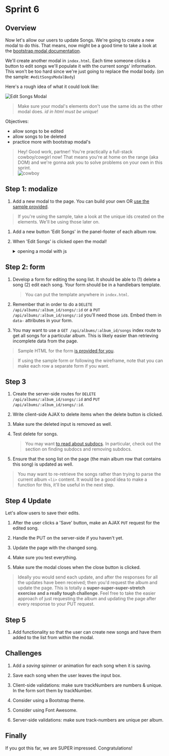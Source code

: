 # Sprint 6

## Overview

Now let's allow our users to update Songs.  We're going to create a new modal to do this.
That means, now might be a good time to take a look at the [bootstrap modal documentation](http://getbootstrap.com/javascript/#modals).

We'll create another modal in `index.html`.  Each time someone clicks a button to edit songs we'll populate it with the current songs' information.  This won't be too hard since we're just going to replace the modal body. (on the sample: `#editSongsModalBody`)

Here's a rough idea of what it could look like:

![Edit Songs Modal](/docs/assets/images/edit_songs.png)

> Make sure your modal's elements don't use the same ids as the other modal does.  *id in html must be unique*!

Objectives:

* allow songs to be edited
* allow songs to be deleted
* practice more with bootstrap modal's

> Hey! Good work, partner!
> You're practically a full-stack cowboy/cowgirl now!  That means you're at home on the range (aka DOM) and we're gonna ask you to solve problems on your own in this sprint.  
![cowboy](https://m.popkey.co/e5a568/7grXg.gif)

## Step 1: modalize

1. Add a new modal to the page.  You can build your own OR [use the sample provided](/docs/code_samples/sprint6_modal.html).

> If you're using the sample, take a look at the unique ids created on the elements.  We'll be using those later on.

1. Add a new button 'Edit Songs' in the panel-footer of each album row.

1. When 'Edit Songs' is clicked open the modal!

	<details><summary>opening a modal with js</summary>
	
	```js
	// STUDENT! memorizify this!
	$('#fooModal').modal('show');
	```
	
	</details>

## Step 2: form



1. Develop a form for editing the song list.  It should be able to 
	(1) delete a song (2) edit each song. Your form should be in a handlebars template.  
	> You can put the template anywhere in `index.html`.

1. Remember that in order to do a `DELETE /api/albums/:album_id/songs/:id` or a `PUT /api/albums/:album_id/songs/:id` you'll need those `id`s.  Embed them in `data-` attributes in your form.

1. You may want to use a `GET /api/albums/:album_id/songs` index route to get all songs for a particular album.  This is likely easier than retrieving incomplete data from the page.

> Sample HTML for the form <a href="/docs/code_samples/sprint6_inline_form.html">is provided for you</a>.

> If using the sample form or following the wireframe, note that you can make each row a separate form if you want.

## Step 3

1. Create the server-side routes for `DELETE /api/albums/:album_id/songs/:id` and `PUT /api/albums/:album_id/songs/:id`.

1. Write client-side AJAX to delete items when the delete button is clicked.

1. Make sure the deleted input is removed as well.

1. Test delete for songs.

	> You may want [to read about subdocs](http://mongoosejs.com/docs/subdocs.html).  In particular, check out the section on finding subdocs and removing subdocs.

1. Ensure that the song list on the page (the main album row that contains this song) is updated as well.

> You may want to re-retrieve the songs rather than trying to parse the current album `<li>` content.
> It would be a good idea to make a function for this, it'll be useful in the next step.

## Step 4 Update  

Let's allow users to save their edits.

1. After the user clicks a 'Save' button, make an AJAX `PUT` request for the edited song.  

1. Handle the PUT on the server-side if you haven't yet.

1. Update the page with the changed song.

1. Make sure you test everything.

1. Make sure the modal closes when the close button is clicked.

> Ideally you would send each update, and after the responses for all the updates have been received; then you'd request the album and update the page.  This is totally a **super-super-super-stretch exercise and a really tough challenge**.  Feel free to take the easier approach of just requesting the album and updating the page after every response to your PUT request.

## Step 5

1. Add functionality so that the user can create new songs and have them added to the list from within the modal.


## Challenges

1. Add a _saving_ spinner or animation for each song when it is saving.

1. Save each song when the user leaves the input box.

1. Client-side validations: make sure trackNumbers are numbers & unique.  In the form sort them by trackNumber.

1. Consider using a Bootstrap theme.

1. Consider using Font Awesome.

1. Server-side validations: make sure track-numbers are unique per album.  


## Finally

If you got this far, we are SUPER impressed.  Congratulations!